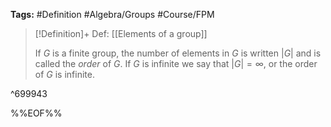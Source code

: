 **Tags:** #Definition #Algebra/Groups #Course/FPM 

> [!Definition]+ Def: [[Elements of a group]]
> 
> If $G$ is a finite group, the number of elements in $G$ is written $\lvert G \rvert$ and is called the *order* of $G$. If $G$ is infinite we say that $\lvert G \rvert = \infty$, or the order of $G$ is infinite.

^699943

%%EOF%%